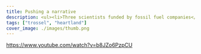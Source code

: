 ```yaml
---
title: Pushing a narrative
description: <ul><li>Three scientists funded by fossil fuel companies</li><li>Hosted by a conservative think tank</li><li>Presented by a conservative journalist</li></ul> <br/>... hold a one-sided pretend debate
tags: ["trossel", "heartland"]
cover_image: ./images/thumb.png
---
```

https://www.youtube.com/watch?v=b8JZo6PzpCU
